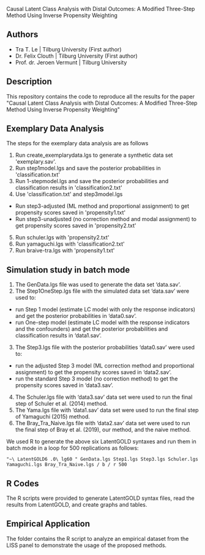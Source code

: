 
Causal Latent Class Analysis with Distal Outcomes: A Modified Three-Step Method Using Inverse Propensity Weighting

## Authors
- Tra T. Le | Tilburg University (First author)
- Dr. Felix Clouth | Tilburg University (First author)
- Prof. dr. Jeroen Vermunt | Tilburg University

## Description
This repository contains the code to reproduce all the results for the paper "Causal Latent Class Analysis with Distal Outcomes: A Modified Three-Step Method Using Inverse Propensity Weighting"

## Exemplary Data Analysis
The steps for the exemplary data analysis are as follows

1. Run create_exemplarydata.lgs to generate a synthetic data set 'exemplary.sav'.
2. Run step1model.lgs and save the posterior probabilities in 'classification.txt'
3. Run 1-stepmodel.lgs and save the posterior probabilities and classification results in 'classification2.txt'
4. Use 'classification.txt' and step3model.lgs 
- Run step3-adjusted (ML method and proportional assignment) to get propensity scores saved in 'propensity1.txt'
- Run step3-unadjusted (no correction method and modal assignment) to get propensity scores saved in 'propensity2.txt'
5. Run schuler.lgs with 'propensity2.txt' 
6. Run yamaguchi.lgs with 'classification2.txt'
7. Run braive-tra.lgs with 'propensity1.txt'

## Simulation study in batch mode
1. The GenData.lgs file was used to generate the data set ‘data.sav’.
2. The Step1OneStep.lgs file with the simulated data set ‘data.sav’ were used to:
- run Step 1 model (estimate LC model with only the response indicators) and get
the posterior probabilities in ‘data0.sav’.
- run One-step model (estimate LC model with the response indicators and the confounders) and get the posterior probabilities and classification results in ‘data1.sav’.
3. The Step3.lgs file with the posterior probabilities ‘data0.sav’ were used to:
- run the adjusted Step 3 model (ML correction method and proportional assignment) to get the propensity scores saved in ‘data2.sav’.
- run the standard Step 3 model (no correction method) to get the propensity scores saved in ‘data3.sav’.
4. The Schuler.lgs file with ‘data3.sav’ data set were used to run the final step of Schuler et al. (2014) method.
5. The Yama.lgs file with ‘data1.sav’ data set were used to run the final step of Yamaguchi (2015) method.
6. The Bray_Tra_Naive.lgs file with ‘data2.sav’ data set were used to run the final step of Bray et al. (2019), our method, and the naive method.

We used R to generate the above six LatentGOLD syntaxes and run them in batch mode in a loop for 500 replications as follows:
```
"~\ LatentGOLD6 .0\ lg60 " GenData.lgs Step1.lgs Step3.lgs Schuler.lgs Yamaguchi.lgs Bray_Tra_Naive.lgs / b / r 500
```
## R Codes
The R scripts were provided to generate LatentGOLD syntax files, read the results from LatentGOLD, and create graphs and tables. 

## Empirical Application
The folder contains the R script to analyze an empirical dataset from the LISS panel to demonstrate the usage of the proposed methods. 

